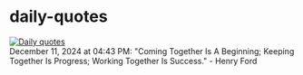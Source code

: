 # daily-quotes
[![Daily quotes](https://github.com/ceepu8/daily-quotes/actions/workflows/daily-quote.yml/badge.svg)](https://github.com/ceepu8/daily-quotes/actions/workflows/daily-quote.yml)<br/>
December 11, 2024 at 04:43 PM: "Coming Together Is A Beginning; Keeping Together Is Progress; Working Together Is Success." - Henry Ford
